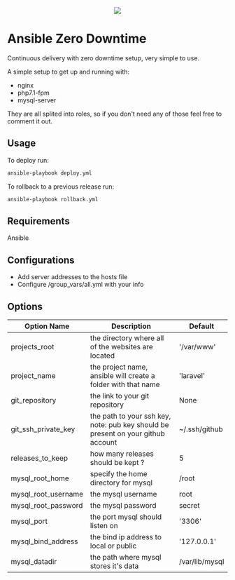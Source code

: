 <p align="center"><img src="https://drive.google.com/uc?export=view&id=1XQqfsu4RAHHjxzmjEFP3zdtyPOvFpLLr"></p>

# Ansible Zero Downtime

Continuous delivery with zero downtime setup, very simple to use.

A simple setup to get up and running with:
- nginx
- php7.1-fpm
- mysql-server

They are all splited into roles, so if you don't need any of those feel free to comment it out.

## Usage

To deploy run:
```sh
ansible-playbook deploy.yml
```

To rollback to a previous release run:
```sh
ansible-playbook rollback.yml
```

## Requirements

Ansible

## Configurations

- Add server addresses to the hosts file
- Configure /group_vars/all.yml with your info

## Options

| Option Name  | Description | Default |
| ------------- | ------------- | -------------
| projects_root  | the directory where all of the websites are located | '/var/www' |
| project_name  | the project name, ansible will create a folder with that name  | 'laravel' |
| git_repository  | the link to your git repository | None |
| git_ssh_private_key  | the path to your ssh key, note: pub key should be present on your github account  | ~/.ssh/github
| releases_to_keep  | how many releases should be kept ?  | 5 |
| mysql_root_home | specify the home directory for mysql | /root |
| mysql_root_username  | the mysql username  | root |
| mysql_root_password  | the mysql password | secret |
| mysql_port | the port mysql should listen on | '3306' |
| mysql_bind_address | the bind ip address to local or public | '127.0.0.1' |
| mysql_datadir | the path where mysql stores it's data | /var/lib/mysql |
